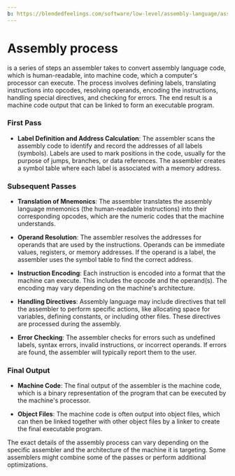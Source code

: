```yaml
---
b: https://blendedfeelings.com/software/low-level/assembly-language/assembly-process.md
---
```


# Assembly process 
is a series of steps an assembler takes to convert assembly language code, which is human-readable, into machine code, which a computer's processor can execute. The process involves defining labels, translating instructions into opcodes, resolving operands, encoding the instructions, handling special directives, and checking for errors. The end result is a machine code output that can be linked to form an executable program.

### First Pass
- **Label Definition and Address Calculation**: The assembler scans the assembly code to identify and record the addresses of all labels (symbols). Labels are used to mark positions in the code, usually for the purpose of jumps, branches, or data references. The assembler creates a symbol table where each label is associated with a memory address.

### Subsequent Passes
- **Translation of Mnemonics**: The assembler translates the assembly language mnemonics (the human-readable instructions) into their corresponding opcodes, which are the numeric codes that the machine understands.
  
- **Operand Resolution**: The assembler resolves the addresses for operands that are used by the instructions. Operands can be immediate values, registers, or memory addresses. If the operand is a label, the assembler uses the symbol table to find the correct address.
  
- **Instruction Encoding**: Each instruction is encoded into a format that the machine can execute. This includes the opcode and the operand(s). The encoding may vary depending on the machine's architecture.

- **Handling Directives**: Assembly language may include directives that tell the assembler to perform specific actions, like allocating space for variables, defining constants, or including other files. These directives are processed during the assembly.

- **Error Checking**: The assembler checks for errors such as undefined labels, syntax errors, invalid instructions, or incorrect operands. If errors are found, the assembler will typically report them to the user.

### Final Output
- **Machine Code**: The final output of the assembler is the machine code, which is a binary representation of the program that can be executed by the machine's processor.

- **Object Files**: The machine code is often output into object files, which can then be linked together with other object files by a linker to create the final executable program.

The exact details of the assembly process can vary depending on the specific assembler and the architecture of the machine it is targeting. Some assemblers might combine some of the passes or perform additional optimizations.